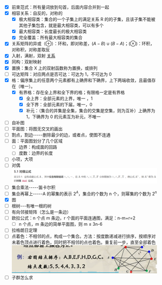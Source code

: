 
- [x] 前束范式：所有量词放到句首，后面内容合并到一起
- [x] 相容关系：自反的，对称的
	- [x] 极大相容类：集合的一个子集上的满足关系 R 的的子集，且该子集不能被其他子集包含，就是最大相容类，可以有多个
	- [x] 最大相容类：长度最长的极大相容类
	- [x] 完全覆盖：所有最大相容类的集合
- [x] 关系矩阵的异或（$\oplus$）：环和，即对称差，$(A-B)\cup(B-A)$；($\otimes$)：环积，对称积，对称差取反
- [x] 入射，满射，双射 [关系](离散数学/关系.md#^oenrac)
- [x] 同构：双射映射
- [x] 置换：集合 X 上的双射函数称为置换，或排列
- [ ] 可达矩阵：对应两点是否可达：可达为 1，不可达为 0
- [x] 格：偏序集上的任意两个元素都有上确界和下确界，上下两端收敛，且最值存在（唯一）。
	- [x] 有界格：存在全上界和全下界的格；有限格一定是有界格
		- [x] 全上界：全部元素的上界，唯一 ，1
		- [x] 全下界：全部元素的下届，唯一，0
		- [x] 补元：（集合的并集是全集，集合的交集是空集，则为互补）上确界为 1，下确界为 0 的元素互为补元，不唯一
- [ ] 自补图
- [ ] 平面图：将图无交叉的画出
- [ ] 割点，割边-----删除最少的边，或者点，使图不连通
- [ ] 面：平面图划分了几个区域
	- [ ] 边界：构成面的回路
	- [ ] 度数：边界的长度
- [ ] 小项，大项
- [ ] 对偶![](附件/Pasted%20image%2020230318212533.png)
- [ ] 集合乘法-----笛卡尔积
- [ ] 集合再幂上-----A 的幂集的表示 $2^A$，集合的个数为 n 个，则幂集的个数为 $2^n$
- [x] 图
- [ ] 根树---有唯一根的树
- [ ] 有向邻接矩阵（怎么是一条边）
- [ ] 欧拉公式：n 个点 m 条边，r 个面的平面连通图，满足：n-m+r=2
	- [ ] n 个点，m 条边的简单平面图，则 m $\le$ 3n-6
- [ ] 拉格朗日定理
- [ ] 点着色：不相邻的点，构成一个集合。方法：按度数递减进行排序，按顺序对未着色顶点进行着色，同时把不相邻的点也着色。重复前一步，直至全部着色![](附件/Pasted%20image%2020230317212614.png)
- [ ] 子群怎么求